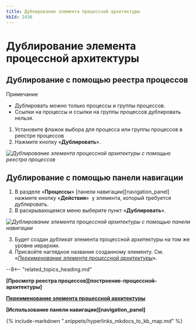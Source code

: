```yaml
---
title: Дублирование элемента процессной архитектуры
kbId: 2436
---
```


# Дублирование элемента процессной архитектуры

## Дублирование с помощью реестра процессов

Примечание

- Дублировать можно только процессы и группы процессов.
- Ссылки на процессы и ссылки на группы процессов дублировать нельзя.

1. Установите флажок выбора для процесса или группы процессов в реестре процессов
2. Нажмите кнопку «**Дублировать**».

_![Дублирование элемента процессной архитектуры с помощью реестра процессов](https://kb.comindware.ru/assets/process_architecture_modeling_clone_entity_from_registry.png)_

## Дублирование с помощью панели навигации

1. В разделе «**Процессы**» [панели навигации][navigation_panel] нажмите кнопку «**Действия**» *‌* у элемента, который требуется дублировать.
2. В раскрывающемся меню выберите пункт «**Дублировать**».

_![Дублирование элемента процессной архитектуры с помощью панели навигации](https://kb.comindware.ru/assets/process_architecture_modeling_clone_entity_from_navigation.png)_

3. Будет создан дубликат элемента процессной архитектуры на том же уровне иерархии.
4. Присвойте наглядное название созданному элементу. См. «*[Переименование элемента процессной архитектуры](https://kb.comindware.ru/article.php?id=2433)*».

--8<-- "related_topics_heading.md"

**[Просмотр реестра процессов][построение-процессной-архитектуры]**

**[Переименование элемента процессной архитектуры](https://kb.comindware.ru/article.php?id=2433)**

**[Использование панели навигации][navigation_panel]**

{% include-markdown ".snippets/hyperlinks_mkdocs_to_kb_map.md" %}
